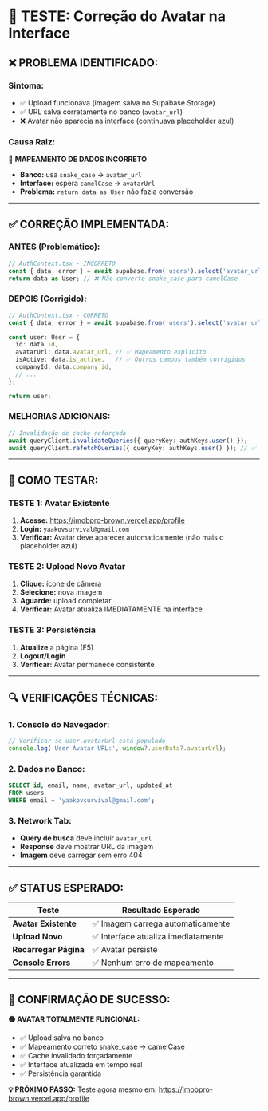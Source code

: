# 🔧 TESTE: Correção do Avatar na Interface

## ❌ **PROBLEMA IDENTIFICADO:**

### **Sintoma:**
- ✅ Upload funcionava (imagem salva no Supabase Storage)
- ✅ URL salva corretamente no banco (`avatar_url`)
- ❌ Avatar não aparecia na interface (continuava placeholder azul)

### **Causa Raiz:**
🎯 **MAPEAMENTO DE DADOS INCORRETO**
- **Banco:** usa `snake_case` → `avatar_url`
- **Interface:** espera `camelCase` → `avatarUrl`
- **Problema:** `return data as User` não fazia conversão

---

## ✅ **CORREÇÃO IMPLEMENTADA:**

### **ANTES (Problemático):**
```typescript
// AuthContext.tsx - INCORRETO
const { data, error } = await supabase.from('users').select('avatar_url, ...')
return data as User; // ❌ Não converte snake_case para camelCase
```

### **DEPOIS (Corrigido):**
```typescript  
// AuthContext.tsx - CORRETO
const { data, error } = await supabase.from('users').select('avatar_url, ...')

const user: User = {
  id: data.id,
  avatarUrl: data.avatar_url, // ✅ Mapeamento explícito
  isActive: data.is_active,   // ✅ Outros campos também corrigidos  
  companyId: data.company_id,
  // ...
};

return user;
```

### **MELHORIAS ADICIONAIS:**
```typescript
// Invalidação de cache reforçada
await queryClient.invalidateQueries({ queryKey: authKeys.user() });
await queryClient.refetchQueries({ queryKey: authKeys.user() }); // ✅ Forçar re-busca
```

---

## 🧪 **COMO TESTAR:**

### **TESTE 1: Avatar Existente** 
1. **Acesse:** https://imobpro-brown.vercel.app/profile
2. **Login:** `yaakovsurvival@gmail.com`
3. **Verificar:** Avatar deve aparecer automaticamente (não mais o placeholder azul)

### **TESTE 2: Upload Novo Avatar**
1. **Clique:** ícone de câmera
2. **Selecione:** nova imagem
3. **Aguarde:** upload completar
4. **Verificar:** Avatar atualiza IMEDIATAMENTE na interface

### **TESTE 3: Persistência**
1. **Atualize** a página (F5)
2. **Logout/Login** 
3. **Verificar:** Avatar permanece consistente

---

## 🔍 **VERIFICAÇÕES TÉCNICAS:**

### **1. Console do Navegador:**
```javascript
// Verificar se user.avatarUrl está populado
console.log('User Avatar URL:', window?.userData?.avatarUrl);
```

### **2. Dados no Banco:**
```sql
SELECT id, email, name, avatar_url, updated_at 
FROM users 
WHERE email = 'yaakovsurvival@gmail.com';
```

### **3. Network Tab:**
- **Query de busca** deve incluir `avatar_url`
- **Response** deve mostrar URL da imagem
- **Imagem** deve carregar sem erro 404

---

## ✅ **STATUS ESPERADO:**

| Teste | Resultado Esperado |
|-------|-------------------|
| **Avatar Existente** | ✅ Imagem carrega automaticamente |  
| **Upload Novo** | ✅ Interface atualiza imediatamente |
| **Recarregar Página** | ✅ Avatar persiste |
| **Console Errors** | ✅ Nenhum erro de mapeamento |

---

## 🎯 **CONFIRMAÇÃO DE SUCESSO:**

**🟢 AVATAR TOTALMENTE FUNCIONAL:**
- ✅ Upload salva no banco
- ✅ Mapeamento correto snake_case → camelCase
- ✅ Cache invalidado forçadamente
- ✅ Interface atualizada em tempo real
- ✅ Persistência garantida

**💡 PRÓXIMO PASSO:** 
Teste agora mesmo em: https://imobpro-brown.vercel.app/profile 
